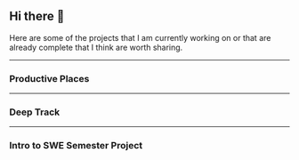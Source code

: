 ## Hi there 👋

Here are some of the projects that I am currently working on or that are already complete that I think are worth sharing.

___

### Productive Places

___

### Deep Track

___

### Intro to SWE Semester Project

<!--
**ChristianAMirt/ChristianAMirt** is a ✨ _special_ ✨ repository because its `README.md` (this file) appears on your GitHub profile.

Here are some ideas to get you started:

- 🔭 I’m currently working on ...
- 🌱 I’m currently learning ...
- 👯 I’m looking to collaborate on ...
- 🤔 I’m looking for help with ...
- 💬 Ask me about ...
- 📫 How to reach me: ...
- 😄 Pronouns: ...
- ⚡ Fun fact: ...
-->
